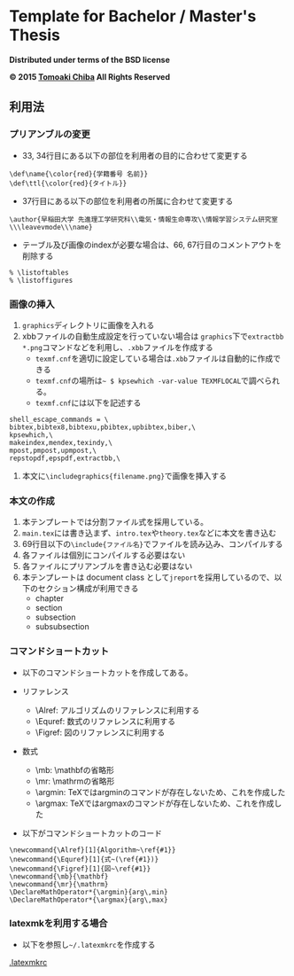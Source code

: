 # Template for Bachelor / Master's Thesis

__Distributed under terms of the BSD license__

__© 2015 [Tomoaki Chiba](http://www.haconeco.com) All Rights Reserved__

## 利用法
### プリアンブルの変更
* 33, 34行目にある以下の部位を利用者の目的に合わせて変更する

```
\def\name{\color{red}{学籍番号 名前}}
\def\ttl{\color{red}{タイトル}}
```

* 37行目にある以下の部位を利用者の所属に合わせて変更する

```
\author{早稲田大学 先進理工学研究科\\電気・情報生命専攻\\情報学習システム研究室\\\leavevmode\\\name}
```

* テーブル及び画像のindexが必要な場合は、66, 67行目のコメントアウトを削除する

```
% \listoftables
% \listoffigures
```

### 画像の挿入
1. `graphics`ディレクトリに画像を入れる
1. xbbファイルの自動生成設定を行っていない場合は
   `graphics`下で`extractbb *.png`コマンドなどを利用し、`.xbb`ファイルを作成する
    - `texmf.cnf`を適切に設定している場合は`.xbb`ファイルは自動的に作成できる
    - `texmf.cnf`の場所は`~ $ kpsewhich -var-value TEXMFLOCAL`で調べられる。
    - `texmf.cnf`には以下を記述する

```
shell_escape_commands = \
bibtex,bibtex8,bibtexu,pbibtex,upbibtex,biber,\
kpsewhich,\
makeindex,mendex,texindy,\
mpost,pmpost,upmpost,\
repstopdf,epspdf,extractbb,\
```

1. 本文に`\includegraphics{filename.png}`で画像を挿入する

### 本文の作成
1. 本テンプレートでは分割ファイル式を採用している。
1. `main.tex`には書き込まず、`intro.tex`や`theory.tex`などに本文を書き込む
1. 69行目以下の`\include{ファイル名}`でファイルを読み込み、コンパイルする
1. 各ファイルは個別にコンパイルする必要はない
1. 各ファイルにプリアンブルを書き込む必要はない
1. 本テンプレートは document class として`jreport`を採用しているので、以下のセクション構成が利用できる
    - chapter
    - section
    - subsection
    - subsubsection

### コマンドショートカット
* 以下のコマンドショートカットを作成してある。
* リファレンス
    - \Alref: アルゴリズムのリファレンスに利用する
    - \Equref: 数式のリファレンスに利用する
    - \Figref: 図のリファレンスに利用する
* 数式
    - \mb: \mathbfの省略形
    - \mr: \mathrmの省略形
    - \argmin: TeXではargminのコマンドが存在しないため、これを作成した
    - \argmax: TeXではargmaxのコマンドが存在しないため、これを作成した

* 以下がコマンドショートカットのコード

```
\newcommand{\Alref}[1]{Algorithm~\ref{#1}}
\newcommand{\Equref}[1]{式~(\ref{#1})}
\newcommand{\Figref}[1]{図~\ref{#1}}
\newcommand{\mb}{\mathbf}
\newcommand{\mr}{\mathrm}
\DeclareMathOperator*{\argmin}{arg\,min}
\DeclareMathOperator*{\argmax}{arg\,max}
```

### latexmkを利用する場合
* 以下を参照し`~/.latexmkrc`を作成する

[.latexmkrc](https://raw.githubusercontent.com/haconeco/dotfiles/master/.latexmkrc)

